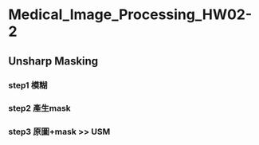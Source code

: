 # Medical_Image_Processing_HW02-2

## Unsharp Masking

### step1 模糊
### step2 產生mask
### step3 原圖+mask >> USM
